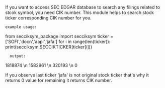 If you want to access SEC EDGAR database to search any filings related to stcok symbol, you need CIK number.
  This module helps to search stock ticker corresponding CIK number for you.
    
    example usage:

from secciksym_package import secciksym
ticker = ['SOFI','docn','aapl','jafa']
for i in range(len(ticker)):
    print(secciksym.SECCIKTICKER(ticker[i]))
      
      
      output:

1818874 \n
1582961  \n
320193   \n
0
  
  If you observe last ticker 'jafa' is not original stock ticker that's why it returns 0 value for remaining it returns CIK number.
  

